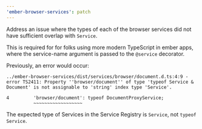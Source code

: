 ```yaml
---
'ember-browser-services': patch
---
```


Address an issue where the types of each of the browser services did not have sufficient overlap with `Service`.

This is required for for folks using more modern TypeScript in ember apps,
where the service-name argument is passed to the `@service` decorator.

Previously, an error would occur:

```
../ember-browser-services/dist/services/browser/document.d.ts:4:9 - error TS2411: Property ''browser/document'' of type 'typeof Service & Document' is not assignable to 'string' index type 'Service'.

4         'browser/document': typeof DocumentProxyService;
          ~~~~~~~~~~~~~~~~~~
```

The expected type of Services in the Service Registry is `Service`, not `typeof Service`.
